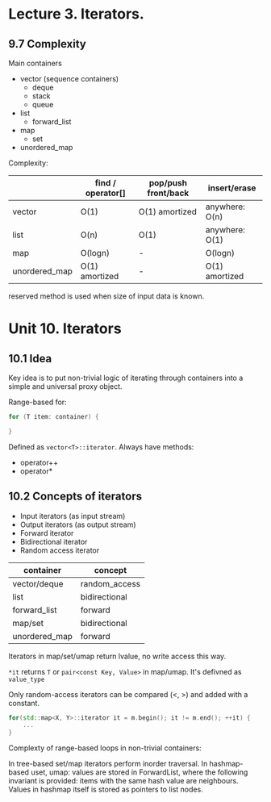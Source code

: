 # Lecture 3. Iterators.

## 9.7 Complexity

Main containers

* vector (sequence containers)
	- deque
	- stack
	- queue
* list
	- forward_list
* map
	- set
* unordered_map

Complexity:

|               | find / operator[] | pop/push front/back | insert/erase   |
|---------------|-------------------|---------------------|----------------|
| vector        | O(1)              | O(1) amortized      | anywhere: O(n) |
| list          | O(n)              | O(1)                | anywhere: O(1) |
| map           | O(logn)           | -                   | O(logn)        |
| unordered_map | O(1) amortized    | -                   | O(1) amortized |

reserved method is used when size of input data is known.

# Unit 10. Iterators

## 10.1 Idea

Key idea is to put non-trivial logic of iterating through containers into a simple and universal proxy object.

Range-based for:
```cpp
for (T item: container) {

}
```

Defined as `vector<T>::iterator`. Always have methods:
- operator++
- operator*


## 10.2 Concepts of iterators
- Input iterators (as input stream)
- Output iterators (as output stream)
- Forward iterator
- Bidirectional iterator
- Random access iterator

| container     | concept 		|
|---------------|---------------|
| vector/deque  | random_access |
| list          | bidirectional |
| forward_list  | forward       |
| map/set       | bidirectional |
| unordered_map | forward       |

Iterators in map/set/umap return lvalue, no write access this way.

`*it` returns `T` or `pair<const Key, Value>` in map/umap. It's defivned as `value_type`

Only random-access iterators can be compared (<, >) and added with a constant.

```cpp
for(std::map<X, Y>::iterator it = m.begin(); it != m.end(); ++it) {
	...
}
```

Complexty of range-based loops in non-trivial containers:

In tree-based set/map iterators perform inorder traversal.
In hashmap-based uset, umap: values are stored in ForwardList,
where the following invariant is provided: items with the same hash
value are neighbours. Values in hashmap itself is stored as pointers to list nodes.
